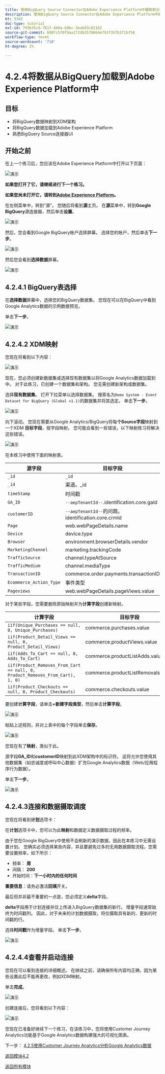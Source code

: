 ```yaml
---
title: 使用BigQuery Source Connector在Adobe Experience Platform中摄取和分析Google Analytics数据 — 将BigQuery中的数据加载到Adobe Experience Platform中
description: 使用BigQuery Source Connector在Adobe Experience Platform中摄取和分析Google Analytics数据 — 将BigQuery中的数据加载到Adobe Experience Platform中
kt: 5342
doc-type: tutorial
exl-id: 793b35c6-761f-4b0a-b0bc-3eab93c82162
source-git-commit: 608fc570f9aa172db3578664e793f35fb3f1bf50
workflow-type: tm+mt
source-wordcount: '710'
ht-degree: 2%

---
```


# 4.2.4将数据从BigQuery加载到Adobe Experience Platform中

## 目标

- 将BigQuery数据映射到XDM架构
- 将BigQuery数据加载到Adobe Experience Platform
- 熟悉BigQuery Source连接器UI

## 开始之前

在上一个练习后，您应该在Adobe Experience Platform中打开以下页面：

![演示](./images/datasets.png)

**如果您打开了它，请继续进行下一个练习。**

**如果您尚未打开它，请转到[Adobe Experience Platform](https://experience.adobe.com/platform/home)。**

在左侧菜单中，转到“源”。 您随后将看到&#x200B;**源**&#x200B;主页。 在&#x200B;**源**&#x200B;菜单中，转到&#x200B;**Google BigQuery**&#x200B;源连接器，然后单击&#x200B;**设置**。

![演示](./images/sourceshome.png)

然后，您会看到Google BigQuery帐户选择屏幕。 选择您的帐户，然后单击&#x200B;**下一步**。

![演示](./images/0c.png)

然后您会看到&#x200B;**选择数据**&#x200B;屏幕。

![演示](./images/datasets.png)

## 4.2.4.1 BigQuery表选择

在&#x200B;**选择数据**&#x200B;屏幕中，选择您的BigQuery数据集。 您现在可以在BigQuery中看到Google Analytics数据的示例数据预览。

单击&#x200B;**下一步**。

![演示](./images/datasets1.png)

## 4.2.4.2 XDM映射

您现在将看到以下内容：

![演示](./images/xdm4a.png)

现在，您必须创建新数据集或选择现有数据集以将Google Analytics数据加载到中。 对于此练习，已创建一个数据集和架构。 您无需创建新架构或数据集。

选择&#x200B;**现有数据集**。 打开下拉菜单以选择数据集。 搜索名为`Demo System - Event Dataset for BigQuery (Global v1.1)`的数据集并将其选定。 单击&#x200B;**下一步**。

![演示](./images/xdm6.png)

向下滚动。 您现在需要从Google Analytics/BigQuery将每&#x200B;**个Source字段**&#x200B;映射到一个XDM **目标字段**，按字段映射。 您可能会看到一些错误，以下映射练习将解决这些错误。

![演示](./images/xdm8.png)

在本练习中使用下面的映射表。

| 源字段 | 目标字段 |
| ----------------- |-------------| 
| `_id` | `_id` |
| `_id` | 渠道。_id |
| `timeStamp` | 时间戳 |
| `GA_ID` | ``--aepTenantId--``.identification.core.gaid |
| `customerID` | ``--aepTenantId--``的问题。identification.core.crmId |
| `Page` | web.webPageDetails.name |
| `Device` | device.type |
| `Browser` | environment.browserDetails.vendor |
| `MarketingChannel` | marketing.trackingCode |
| `TrafficSource` | channel.typeAtSource |
| `TrafficMedium` | channel.mediaType |
| `TransactionID` | commerce.order.payments.transactionID |
| `Ecommerce_Action_Type` | 事件类型 |
| `Pageviews` | web.webPageDetails.pageViews.value |


对于某些字段，您需要删除原始映射并为&#x200B;**计算字段**&#x200B;创建新映射。

| 计算字段 | 目标字段 |
| ----------------- |-------------| 
| `iif(Unique_Purchases == null, 0, Unique_Purchases)` | commerce.purchases.value |
| `iif(Product_Detail_Views == null, 0, Product_Detail_Views)` | commerce.productViews.value |
| `iif(Adds_To_Cart == null, 0, Adds_To_Cart)` | commerce.productListAdds.value |
| `iif(Product_Removes_From_Cart == null, 0, Product_Removes_From_Cart), 1, 0)` | commerce.productListRemovals.value |
| `iif(Product_Checkouts == null, 0, Product_Checkouts)` | commerce.checkouts.value |

要创建&#x200B;**计算字段**，请单击&#x200B;**+新建字段类型**，然后单击&#x200B;**计算字段**。

![演示](./images/xdm8a.png)

粘贴上述规则，并对上表中的每个字段单击&#x200B;**保存**。

![演示](./images/xdm8b.png)

您现在有了&#x200B;**映射**，类似于此。

源字段&#x200B;**GA_ID**&#x200B;和&#x200B;**customerID**&#x200B;映射到此XDM架构中的标识符。 这将允许您使用其他数据集（如忠诚度或呼叫中心数据）扩充Google Analytics数据（Web/应用程序行为数据）。

单击&#x200B;**下一步**。

![演示](./images/xdm34.png)

## 4.2.4.3连接和数据摄取调度

您现在将看到&#x200B;**计划**&#x200B;选项卡：

在&#x200B;**计划**&#x200B;选项卡中，您可以为此&#x200B;**映射**&#x200B;和数据定义数据摄取过程的频率。

由于您在Google BigQuery中使用不会刷新的演示数据，因此在本练习中无需设置计划。 您确实必须选择某些内容，并且要避免过多的无用数据摄取流程，您需要设置频率，如下所示：

- 频率： **周**
- 间隔： **200**
- 开始时间：**下一小时内的任何时间**

**重要信息**：请务必激活&#x200B;**回填**&#x200B;开关。

最后但并非最不重要的一点是，您必须定义&#x200B;**delta**&#x200B;字段。

**delta**&#x200B;字段用于计划连接并仅上传进入BigQuery数据集的新行。 增量字段通常始终为时间戳列。 因此，对于未来的计划数据摄取，将仅摄取具有新的、更新的时间戳的行。

选择&#x200B;**时间戳**&#x200B;作为增量字段。
单击&#x200B;**下一步**。

![演示](./images/ex437.png)

## 4.2.4.4查看并启动连接

您现在可以看到连接的详细概述。 在继续之前，请确保所有内容均正确，因为某些设置此后不能再更改，例如XDM映射。

单击&#x200B;**完成**。

![演示](./images/xdm46.png)

创建连接后，您将看到以下内容：

![演示](./images/xdm48.png)

您现在已准备好继续下一个练习，在该练习中，您将使用Customer Journey Analytics功能基于Google Analytics数据构建强大的可视化图表。

下一步： [4.2.5使用Customer Journey Analytics分析Google Analytics数据](./ex5.md)

[返回模块4.2](./customer-journey-analytics-bigquery-gcp.md)

[返回所有模块](./../../../overview.md)
